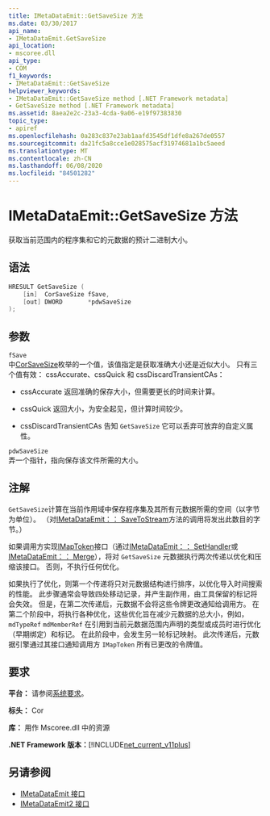 ```yaml
---
title: IMetaDataEmit::GetSaveSize 方法
ms.date: 03/30/2017
api_name:
- IMetaDataEmit.GetSaveSize
api_location:
- mscoree.dll
api_type:
- COM
f1_keywords:
- IMetaDataEmit::GetSaveSize
helpviewer_keywords:
- IMetaDataEmit::GetSaveSize method [.NET Framework metadata]
- GetSaveSize method [.NET Framework metadata]
ms.assetid: 8aea2e2c-23a3-4cda-9a06-e19f97383830
topic_type:
- apiref
ms.openlocfilehash: 0a283c837e23ab1aafd3545df1dfe8a267de0557
ms.sourcegitcommit: da21fc5a8cce1e028575acf31974681a1bc5aeed
ms.translationtype: MT
ms.contentlocale: zh-CN
ms.lasthandoff: 06/08/2020
ms.locfileid: "84501282"
---
```

# <a name="imetadataemitgetsavesize-method"></a>IMetaDataEmit::GetSaveSize 方法
获取当前范围内的程序集和它的元数据的预计二进制大小。  
  
## <a name="syntax"></a>语法  
  
```cpp  
HRESULT GetSaveSize (  
    [in]  CorSaveSize fSave,  
    [out] DWORD       *pdwSaveSize  
);  
```  
  
## <a name="parameters"></a>参数  
 `fSave`  
 中[CorSaveSize](corsavesize-enumeration.md)枚举的一个值，该值指定是获取准确大小还是近似大小。 只有三个值有效： cssAccurate、cssQuick 和 cssDiscardTransientCAs：  
  
- cssAccurate 返回准确的保存大小，但需要更长的时间来计算。  
  
- cssQuick 返回大小，为安全起见，但计算时间较少。  
  
- cssDiscardTransientCAs 告知 `GetSaveSize` 它可以丢弃可放弃的自定义属性。  
  
 `pdwSaveSize`  
 弄一个指针，指向保存该文件所需的大小。  
  
## <a name="remarks"></a>注解  
 `GetSaveSize`计算在当前作用域中保存程序集及其所有元数据所需的空间（以字节为单位）。 （对[IMetaDataEmit：： SaveToStream](imetadataemit-savetostream-method.md)方法的调用将发出此数目的字节。）  
  
 如果调用方实现[IMapToken](imaptoken-interface.md)接口（通过[IMetaDataEmit：： SetHandler](imetadataemit-sethandler-method.md)或[IMetaDataEmit：： Merge](imetadataemit-merge-method.md)），将对 `GetSaveSize` 元数据执行两次传递以优化和压缩该接口。 否则，不执行任何优化。  
  
 如果执行了优化，则第一个传递将只对元数据结构进行排序，以优化导入时间搜索的性能。 此步骤通常会导致四处移动记录，并产生副作用，由工具保留的标记将会失效。 但是，在第二次传递后，元数据不会将这些令牌更改通知给调用方。 在第二个阶段中，将执行各种优化，这些优化旨在减少元数据的总大小，例如， `mdTypeRef` `mdMemberRef` 在引用到当前元数据范围内声明的类型或成员时进行优化（早期绑定）和标记。 在此阶段中，会发生另一轮标记映射。 此次传递后，元数据引擎通过其接口通知调用方 `IMapToken` 所有已更改的令牌值。  
  
## <a name="requirements"></a>要求  
 **平台：** 请参阅[系统要求](../../get-started/system-requirements.md)。  
  
 **标头：** Cor  
  
 **库：** 用作 Mscoree.dll 中的资源  
  
 **.NET Framework 版本：**[!INCLUDE[net_current_v11plus](../../../../includes/net-current-v11plus-md.md)]  
  
## <a name="see-also"></a>另请参阅

- [IMetaDataEmit 接口](imetadataemit-interface.md)
- [IMetaDataEmit2 接口](imetadataemit2-interface.md)
